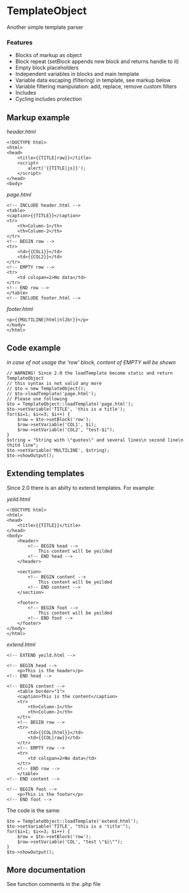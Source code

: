 # TemplateObject
Another simple template parser

### Features

* Blocks of markup as object
* Block repeat (setBlock appends new block and returns handle to it)
* Empty block placeholders
* Independent variables in blocks and main template
* Variable data escaping (filtering) in template, see markup below
* Variable filtering manipulation: add, replace, remove custom filters
* Includes
* Cycling includes protection

## Markup example 
*header.html*
```
<!DOCTYPE html>
<html>
<head>
	<title>{{TITLE|raw}}</title>
	<script>
		alert('{{TITLE|js}}');
	</script>
</head>
<body>
```
*page.html*
```
<!-- INCLUDE header.html -->
<table>
<caption>{{TITLE}}</caption>
<tr>
	<th>Column-1</th>
	<th>Column-2</th>
</tr>
<!-- BEGIN row -->
<tr>
	<td>{{COL1}}</td>
	<td>{{COL2}}</td>
</tr>
<!-- EMPTY row -->
<tr>
	<td colspan=2>No data</td>
</tr>
<!-- END row -->
</table>
<!-- INCLUDE footer.html -->
```
*footer.html*
```
<p>{{MULTILINE|html|nl2br}}</p>
</body>
</html>
```
## Code example 
*in case of not usage the 'row' block, content of EMPTY will be shown*
```
// WARNING! Since 2.0 the loadTemplate become static and return TemplateObject
// this syntax is not valid any more
// $to = new TemplateObject();
// $to->loadTemplate('page.html');
// Please use following
$to = TemplateObject::loadTemplate('page.html');
$to->setVariable('TITLE', 'this is a title');
for($i=1; $i<=3; $i++) {
	$row = $to->setBlock('row');
	$row->setVariable('COL1', $i);
	$row->setVariable('COL2', "test-$i");
}
$string = "String with \"quotes\" and several lines\n second line\n thitd line";
$to->setVariable('MULTILINE', $string);
$to->showOutput();
```
## Extending templates
Since 2.0 there is an abilty to extend templates. For example:

*yeild.html*
```
<!DOCTYPE html>
<html>
<head>
	<title>{{TITLE}}</title>	
</head>
<body>
	<header>
		<!-- BEGIN head -->
			This content will be yeilded
		<!-- END head -->
	</header>
	
	<section>
		<!-- BEGIN content -->
			This content will be yeilded
		<!-- END content -->
	</section>
	
	<footer>
		<!-- BEGIN foot -->
			This content will be yeilded
		<!-- END foot -->
	</footer>
</body>
</html>
```
*extend.html*
```
<!-- EXTEND yeild.html -->

<!-- BEGIN head -->
	<p>This is the header</p>
<!-- END head -->

<!-- BEGIN content -->
	<table border="1">
	<caption>This is the content</caption>
	<tr>
		<th>Column-1</th>
		<th>Column-2</th>
	</tr>
	<!-- BEGIN row -->
	<tr>
		<td>{{COL|html}}</td>
		<td>{{COL|raw}}</td>
	</tr>
	<!-- EMPTY row -->
	<tr>
		<td colspan=2>No data</td>
	</tr>
	<!-- END row -->
	</table>
<!-- END content -->

<!-- BEGIN foot -->
	<p>This is the footer</p>
<!-- END foot -->
```
The code is the same:
```
$to = TemplateObject::loadTemplate('extend.html');
$to->setVariable('TITLE', "this is a 'title'");
for($i=1; $i<=3; $i++) {
    $row = $to->setBlock('row');    
    $row->setVariable('COL', "test \"$i\"");
}
$to->showOutput();
```
## More documentation
See function comments in the .php file
